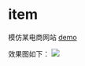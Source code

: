 # item
模仿某电商网站 [demo](https://summer566.github.io/itemthree/)

效果图如下：
![](https://github.com/Summer566/itemthree/blob/master/image/pic.png)

